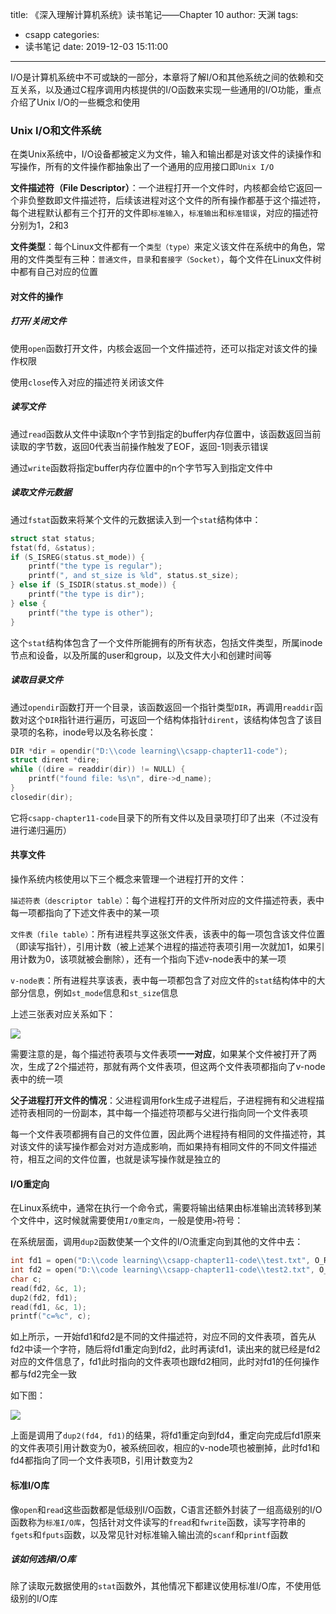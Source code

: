 title: 《深入理解计算机系统》读书笔记——Chapter 10
author: 天渊
tags:
  - csapp
categories:
  - 读书笔记
date: 2019-12-03 15:11:00
---
I/O是计算机系统中不可或缺的一部分，本章将了解I/O和其他系统之间的依赖和交互关系，以及通过C程序调用内核提供的I/O函数来实现一些通用的I/O功能，重点介绍了Unix I/O的一些概念和使用
<!--more-->

### Unix I/O和文件系统

在类Unix系统中，I/O设备都被定义为文件，输入和输出都是对该文件的读操作和写操作，所有的文件操作都抽象出了一个通用的应用接口即`Unix I/O`

**文件描述符（File Descriptor）**：一个进程打开一个文件时，内核都会给它返回一个非负整数即文件描述符，后续该进程对这个文件的所有操作都基于这个描述符，每个进程默认都有三个打开的文件即`标准输入`，`标准输出`和`标准错误`，对应的描述符分别为1，2和3

**文件类型**：每个Linux文件都有一个`类型（type）`来定义该文件在系统中的角色，常用的文件类型有三种：`普通文件`，`目录`和`套接字（Socket）`，每个文件在Linux文件树中都有自己对应的位置

#### 对文件的操作

##### 打开/关闭文件

使用`open`函数打开文件，内核会返回一个文件描述符，还可以指定对该文件的操作权限

使用`close`传入对应的描述符关闭该文件

##### 读写文件

通过`read`函数从文件中读取n个字节到指定的buffer内存位置中，该函数返回当前读取的字节数，返回0代表当前操作触发了EOF，返回-1则表示错误

通过`write`函数将指定buffer内存位置中的n个字节写入到指定文件中

##### 读取文件元数据

通过`fstat`函数来将某个文件的元数据读入到一个`stat`结构体中：

```c
struct stat status;
fstat(fd, &status);
if (S_ISREG(status.st_mode)) {
    printf("the type is regular");
    printf(", and st_size is %ld", status.st_size);
} else if (S_ISDIR(status.st_mode)) {
    printf("the type is dir");
} else {
    printf("the type is other");
}
```

这个`stat`结构体包含了一个文件所能拥有的所有状态，包括文件类型，所属inode节点和设备，以及所属的user和group，以及文件大小和创建时间等

##### 读取目录文件

通过`opendir`函数打开一个目录，该函数返回一个指针类型`DIR`，再调用`readdir`函数对这个`DIR`指针进行遍历，可返回一个结构体指针`dirent`，该结构体包含了该目录项的名称，inode号以及名称长度：

```c
DIR *dir = opendir("D:\\code learning\\csapp-chapter11-code");
struct dirent *dire;
while ((dire = readdir(dir)) != NULL) {
    printf("found file: %s\n", dire->d_name);
}
closedir(dir);
```

它将`csapp-chapter11-code`目录下的所有文件以及目录项打印了出来（不过没有进行递归遍历）

#### 共享文件

操作系统内核使用以下三个概念来管理一个进程打开的文件：

`描述符表（descriptor table）`：每个进程打开的文件所对应的文件描述符表，表中每一项都指向了下述文件表中的某一项

`文件表（file table）`：所有进程共享这张文件表，该表中的每一项包含该文件位置（即读写指针），引用计数（被上述某个进程的描述符表项引用一次就加1，如果引用计数为0，该项就被会删除），还有一个指向下述v-node表中的某一项

`v-node表`：所有进程共享该表，表中每一项都包含了对应文件的`stat`结构体中的大部分信息，例如`st_mode`信息和`st_size`信息

上述三张表对应关系如下：

![](http://img.mantian.site/201912031128_991.png)

需要注意的是，每个描述符表项与文件表项**一一对应**，如果某个文件被打开了两次，生成了2个描述符，那就有两个文件表项，但这两个文件表项都指向了v-node表中的统一项

**父子进程打开文件的情况**：父进程调用fork生成子进程后，子进程拥有和父进程描述符表相同的一份副本，其中每一个描述符项都与父进行指向同一个文件表项

每一个文件表项都拥有自己的文件位置，因此两个进程持有相同的文件描述符，其对该文件的读写操作都会对对方造成影响，而如果持有相同文件的不同文件描述符，相互之间的文件位置，也就是读写操作就是独立的

#### I/O重定向

在Linux系统中，通常在执行一个命令式，需要将输出结果由标准输出流转移到某个文件中，这时候就需要使用`I/O重定向`，一般是使用`>`符号：

在系统层面，调用`dup2`函数使某一个文件的I/O流重定向到其他的文件中去：

```c
int fd1 = open("D:\\code learning\\csapp-chapter11-code\\test.txt", O_RDWR, S_IRUSR);
int fd2 = open("D:\\code learning\\csapp-chapter11-code\\test2.txt", O_RDWR, S_IRUSR);
char c;
read(fd2, &c, 1);
dup2(fd2, fd1);
read(fd1, &c, 1);
printf("c=%c", c);
```

如上所示，一开始fd1和fd2是不同的文件描述符，对应不同的文件表项，首先从fd2中读一个字符，随后将fd1重定向到fd2，此时再读fd1，读出来的就已经是fd2对应的文件信息了，fd1此时指向的文件表项也跟fd2相同，此时对fd1的任何操作都与fd2完全一致

如下图：

![](http://img.mantian.site/201912031414_946.png)

上面是调用了`dup2(fd4, fd1)`的结果，将fd1重定向到fd4，重定向完成后fd1原来的文件表项引用计数变为0，被系统回收，相应的v-node项也被删掉，此时fd1和fd4都指向了同一个文件表项B，引用计数变为2

#### 标准I/O库

像`open`和`read`这些函数都是低级别I/O函数，C语言还额外封装了一组高级别的I/O函数称为`标准I/O库`，包括针对文件读写的`fread`和`fwrite`函数，读写字符串的`fgets`和`fputs`函数，以及常见针对标准输入输出流的`scanf`和`printf`函数

##### 该如何选择I/O库

除了读取元数据使用的`stat`函数外，其他情况下都建议使用标准I/O库，不使用低级别的I/O库









